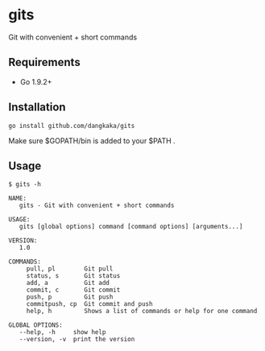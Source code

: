 # gits

Git with convenient + short commands

## Requirements

* Go 1.9.2+

## Installation

```
go install github.com/dangkaka/gits
```
Make sure $GOPATH/bin is added to your $PATH .

## Usage

`$ gits -h`
```
NAME:
   gits - Git with convenient + short commands

USAGE:
   gits [global options] command [command options] [arguments...]

VERSION:
   1.0

COMMANDS:
     pull, pl        Git pull
     status, s       Git status
     add, a          Git add
     commit, c       Git commit
     push, p         Git push
     commitpush, cp  Git commit and push
     help, h         Shows a list of commands or help for one command

GLOBAL OPTIONS:
   --help, -h     show help
   --version, -v  print the version
```
